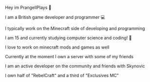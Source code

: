 Hey im PrangellPlays 👋

I am a British game developer and programmer 💻

I typically work on the Minecraft side of developing and programming

I am 15 and currently studying computer science and coding! 📖

I love to work on minecraft mods and games as well

Currently at the moment I own a server with some of my friends

I am an active developer on the community and friends with Skynovic

I own half of "RebelCraft" and a third of "Exclusives MC"
